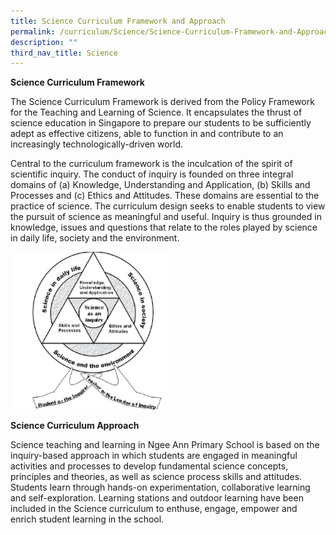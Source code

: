 ```yaml
---
title: Science Curriculum Framework and Approach
permalink: /curriculum/Science/Science-Curriculum-Framework-and-Approach/
description: ""
third_nav_title: Science
---
```

**Science Curriculum Framework**

The Science Curriculum Framework is derived from the Policy Framework for the Teaching and Learning of Science. It encapsulates the thrust of science education in Singapore to prepare our students to be sufficiently adept as effective citizens, able to function in and contribute to an increasingly technologically-driven world.  

  

Central to the curriculum framework is the inculcation of the spirit of scientific inquiry. The conduct of inquiry is founded on three integral domains of (a) Knowledge, Understanding and Application, (b) Skills and Processes and (c) Ethics and Attitudes. These domains are essential to the practice of science. The curriculum design seeks to enable students to view the pursuit of science as meaningful and useful. Inquiry is thus grounded in knowledge, issues and questions that relate to the roles played by science in daily life, society and the environment.

<img src="/images/science3.png" 
     style="width:50%">
		 
**Science Curriculum Approach**

Science teaching and learning in Ngee Ann Primary School is based on the inquiry-based approach in which students are engaged in meaningful activities and processes to develop fundamental science concepts, principles and theories, as well as science process skills and attitudes. Students learn through hands-on experimentation, collaborative learning and self-exploration. Learning stations and outdoor learning have been included in the Science curriculum to enthuse, engage, empower and enrich student learning in the school.
